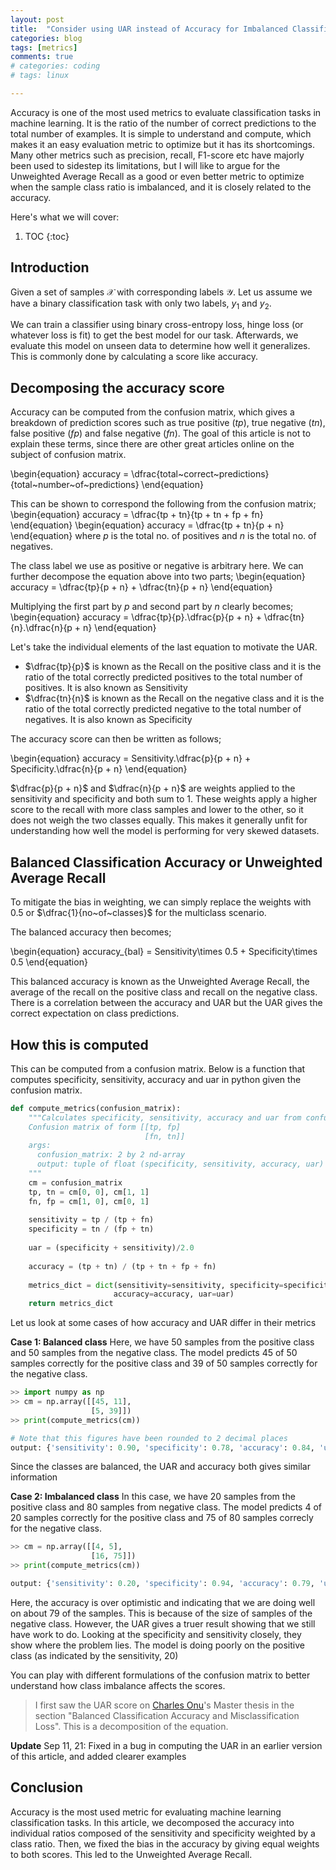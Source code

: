 ```yaml
---
layout: post
title:  "Consider using UAR instead of Accuracy for Imbalanced Classification tasks"
categories: blog
tags: [metrics]
comments: true
# categories: coding
# tags: linux

---
```


Accuracy is one  of the most used metrics to evaluate classification tasks in machine learning. It is the ratio of the number of correct predictions to the total number of examples. It is simple to understand and compute, which makes it an easy evaluation metric to optimize but it has its shortcomings. Many other metrics such as precision, recall, F1-score etc have majorly been used to sidestep its limitations, but I will like to argue for the Unweighted Average Recall as a good or even better metric to optimize when the sample class ratio is imbalanced, and it is closely related to the accuracy.

Here's what we will cover:
1. TOC
{:toc}

## Introduction

Given a set of samples $\mathcal{X}$ with corresponding labels $\mathcal{Y}$. Let us assume we have a binary classification task with only two labels, $y_1$ and $y_2$.

We can train a classifier using binary cross-entropy loss, hinge loss (or whatever loss is fit) to get the best model for our task. Afterwards, we evaluate this model on unseen data to determine how well it generalizes. This is commonly done by calculating a score like accuracy.

## Decomposing the accuracy score

Accuracy can be computed from the confusion matrix, which gives a breakdown of prediction scores such as true positive $(tp)$, true negative $(tn)$, false positive $(fp)$ and false negative $(fn)$. The goal of this article is not to explain these terms, since there are other great articles online on the subject of confusion matrix.

\begin{equation}
accuracy = \dfrac{total~correct~predictions}{total~number~of~predictions}
\end{equation}

This can be shown to correspond the following from the confusion matrix;
\begin{equation}
accuracy = \dfrac{tp + tn}{tp + tn + fp + fn}
\end{equation}
\begin{equation}
accuracy = \dfrac{tp + tn}{p + n}
\end{equation}
where $p$ is the total no. of positives and $n$ is the total no. of negatives.

The class label we use as positive or negative is arbitrary here. We can further decompose the equation above into two parts;
\begin{equation}
accuracy = \dfrac{tp}{p + n} + \dfrac{tn}{p + n}
\end{equation}

Multiplying the first part by $p$ and second part by $n$ clearly becomes;
\begin{equation}
accuracy = \dfrac{tp}{p}.\dfrac{p}{p + n} + \dfrac{tn}{n}.\dfrac{n}{p + n}
\end{equation}

Let's take the individual elements of the last equation to motivate the UAR.

- $\dfrac{tp}{p}$ is known as the Recall on the positive class and it is the ratio of the total correctly predicted positives to the total number of positives. It is also known as Sensitivity
- $\dfrac{tn}{n}$ is known as the Recall on the negative class and it is the ratio of the total correctly predicted negative to the total number of negatives. It is also known as Specificity

The accuracy score can then be written as follows;

\begin{equation}
accuracy = Sensitivity.\dfrac{p}{p + n} + Specificity.\dfrac{n}{p + n}
\end{equation}

$\dfrac{p}{p + n}$ and $\dfrac{n}{p + n}$ are weights applied to the sensitivity and specificity and both sum to 1. These weights apply a higher score to the recall with more class samples and lower to the other, so it does not weigh the two classes equally. This makes it generally unfit for understanding how well the model is performing for very skewed datasets.

## Balanced Classification Accuracy or Unweighted Average Recall

To mitigate the bias in weighting, we can simply replace the weights with 0.5 or $\dfrac{1}{no~of~classes}$ for the multiclass scenario.

The balanced accuracy then becomes;

\begin{equation}
accuracy_{bal} = Sensitivity\times 0.5 + Specificity\times 0.5
\end{equation}

This balanced accuracy is known as the Unweighted Average Recall, the average of the recall on the positive class and recall on the negative class. There is a correlation between the accuracy and UAR but the UAR gives the correct expectation on class predictions.

## How this is computed

This can be computed from a confusion matrix. Below is a function that computes specificity, sensitivity, accuracy and uar in python given the confusion matrix.

```python
def compute_metrics(confusion_matrix):
    """Calculates specificity, sensitivity, accuracy and uar from confusion matrix
    Confusion matrix of form [[tp, fp]
                              [fn, tn]]
    args:
      confusion_matrix: 2 by 2 nd-array
      output: tuple of float (specificity, sensitivity, accuracy, uar)
    """
    cm = confusion_matrix
    tp, tn = cm[0, 0], cm[1, 1]
    fn, fp = cm[1, 0], cm[0, 1]
    
    sensitivity = tp / (tp + fn)
    specificity = tn / (fp + tn)
    
    uar = (specificity + sensitivity)/2.0
    
    accuracy = (tp + tn) / (tp + tn + fp + fn)
    
    metrics_dict = dict(sensitivity=sensitivity, specificity=specificity, 
                       accuracy=accuracy, uar=uar)
    return metrics_dict
```

Let us look at some cases of how accuracy and UAR differ in their metrics

**Case 1: Balanced class**
Here, we have 50 samples from the positive class and 50 samples from the negative class. The model predicts 45 of 50 samples correctly for the positive class and 39 of 50 samples correctly for the negative class.

```python
>> import numpy as np
>> cm = np.array([[45, 11],
                  [5, 39]])
>> print(compute_metrics(cm))
```

```python
# Note that this figures have been rounded to 2 decimal places
output: {'sensitivity': 0.90, 'specificity': 0.78, 'accuracy': 0.84, 'uar': 0.84}
```

Since the classes are balanced, the UAR and accuracy both gives similar information

**Case 2: Imbalanced class**
In this case, we have 20 samples from the positive class and 80 samples from negative class. The model predicts 4 of 20 samples correctly for the positive class and 75 of 80 samples correcly for the negative class.

```python
>> cm = np.array([[4, 5],
                  [16, 75]])
>> print(compute_metrics(cm))
```

```python
output: {'sensitivity': 0.20, 'specificity': 0.94, 'accuracy': 0.79, 'uar': 0.57}
```

Here, the accuracy is over optimistic and indicating that we are doing well on about $79%$ of the samples. This is because of the size of samples of the negative class. However, the UAR gives a truer result showing that we still have work to do. Looking at the specificity and sensitivity closely, they show where the problem lies. The model is doing poorly on the positive class \(as indicated by the sensitivity, $20%$\)

You can play with different formulations of the confusion matrix to better understand how class imbalance affects the scores.

> I first saw the UAR score on [Charles Onu](https://onucharles.github.io/)'s Master thesis in the section "Balanced Classification Accuracy and Misclassification Loss". This is a decomposition of the equation.

**Update**
Sep 11, 21: Fixed in a bug in computing the UAR in an earlier version of this article, and added clearer examples

## Conclusion

Accuracy is the most used metric for evaluating machine learning classification tasks. In this article, we decomposed the accuracy into individual ratios composed of the sensitivity and specificity weighted by a class ratio. Then, we fixed the bias in the accuracy by giving equal weights to both scores. This led to the Unweighted Average Recall.
